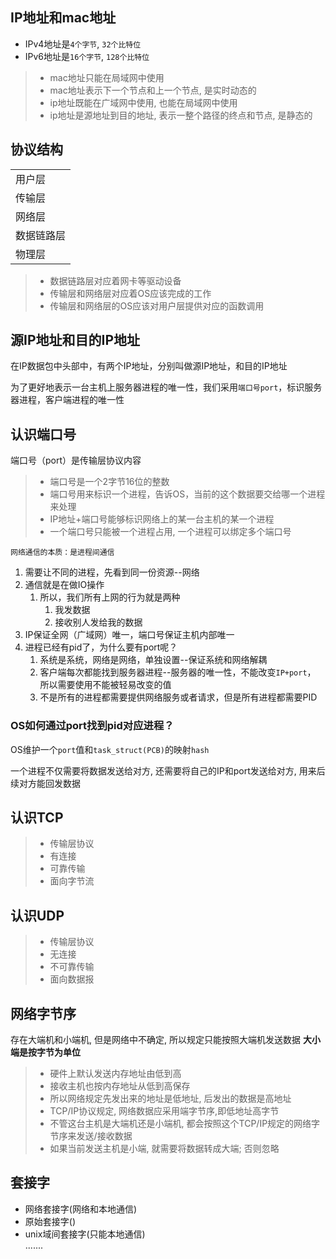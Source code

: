 
## IP地址和mac地址
- IPv4地址是`4个字节`, `32个比特位`
- IPv6地址是`16个字节`, `128个比特位`

>- mac地址只能在局域网中使用
>- mac地址表示下一个节点和上一个节点, 是实时动态的
>- ip地址既能在广域网中使用, 也能在局域网中使用
>- ip地址是源地址到目的地址, 表示一整个路径的终点和节点, 是静态的

## 协议结构
||
|---|
|用户层|
|传输层|
|网络层|
|数据链路层|
|物理层|

>- 数据链路层对应着网卡等驱动设备
>- 传输层和网络层对应着OS应该完成的工作
>- 传输层和网络层的OS应该对用户层提供对应的函数调用

## 源IP地址和目的IP地址
在IP数据包中头部中，有两个IP地址，分别叫做源IP地址，和目的IP地址

为了更好地表示一台主机上服务器进程的唯一性，我们采用`端口号port`，标识服务器进程，客户端进程的唯一性

## 认识端口号
端口号（port）是传输层协议内容
>- 端口号是一个2字节16位的整数
>- 端口号用来标识一个进程，告诉OS，当前的这个数据要交给哪一个进程来处理
>- IP地址+端口号能够标识网络上的某一台主机的某一个进程
>- 一个端口号只能被一个进程占用, 一个进程可以绑定多个端口号

    网络通信的本质：是进程间通信
1. 需要让不同的进程，先看到同一份资源--网络
2. 通信就是在做IO操作
   1. 所以，我们所有上网的行为就是两种
      1. 我发数据
      2. 接收别人发给我的数据
3. IP保证全网（广域网）唯一，端口号保证主机内部唯一
4. 进程已经有pid了，为什么要有port呢？
   1. 系统是系统，网络是网络，单独设置--保证系统和网络解耦
   2. 客户端每次都能找到服务器进程--服务器的唯一性，不能改变`IP+port`， 所以需要使用不能被轻易改变的值
   3. 不是所有的进程都需要提供网络服务或者请求，但是所有进程都需要PID

### OS如何通过port找到pid对应进程？
OS维护一个`port`值和`task_struct(PCB)`的映射`hash`

一个进程不仅需要将数据发送给对方, 还需要将自己的IP和port发送给对方, 用来后续对方能回发数据

## 认识TCP
>- 传输层协议
>- 有连接
>- 可靠传输
>- 面向字节流
## 认识UDP
>- 传输层协议
>- 无连接
>- 不可靠传输
>- 面向数据报

## 网络字节序
存在大端机和小端机, 但是网络中不确定, 所以规定只能按照大端机发送数据 **大小端是按字节为单位**

>- 硬件上默认发送内存地址由低到高
>- 接收主机也按内存地址从低到高保存
>- 所以网络规定先发出来的地址是低地址, 后发出的数据是高地址
>- TCP/IP协议规定, 网络数据应采用端字节序,即低地址高字节
>- 不管这台主机是大端机还是小端机, 都会按照这个TCP/IP规定的网络字节序来发送/接收数据
>- 如果当前发送主机是小端, 就需要将数据转成大端; 否则忽略

## 套接字
- 网络套接字(网络和本地通信)
- 原始套接字()
- unix域间套接字(只能本地通信)\
.......
